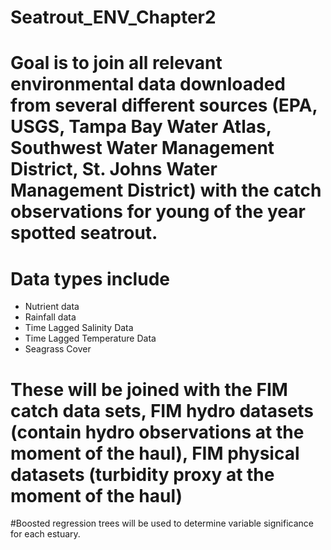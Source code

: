 # Seatrout_ENV_Chapter2

# Goal is to join all relevant environmental data downloaded from several different sources (EPA, USGS, Tampa Bay Water Atlas, Southwest Water Management District, St. Johns Water Management District) with the catch observations for young of the year spotted seatrout. 

# Data types include
  * Nutrient data
  * Rainfall data
  * Time Lagged Salinity Data
  * Time Lagged Temperature Data
  * Seagrass Cover
  
# These will be joined with the FIM catch data sets, FIM hydro datasets (contain hydro observations at the moment of the haul), FIM physical datasets (turbidity proxy at the moment of the haul)

#Boosted regression trees will be used to determine variable significance for each estuary. 